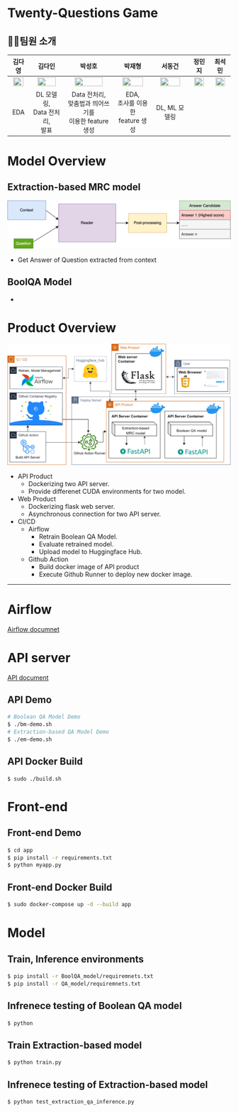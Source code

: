 # Twenty-Questions Game

## 🙋‍♂️팀원 소개
|김다영|김다인|박성호|박재형|서동건|정민지|최석민|
| :---: | :---: | :---: | :---: | :---: | :---: | :---:
| <a href="https://github.com/keemdy" height="5" width="10" target="_blank"><img src="https://avatars.githubusercontent.com/u/68893924?v=4" width="80%" height="80%"> | <a href="https://github.com/danny980521" height="5" width="10" target="_blank"><img src="https://avatars.githubusercontent.com/u/77524474?v=4" width="80%" height="80%">| <a href="https://github.com/naem1023" height="5" width="10" target="_blank"><img src="https://avatars.githubusercontent.com/u/11407756?v=4" width="80%" height="80%"> | <a href="https://github.com/Jay-Ppark" height="5" width="10" target="_blank"><img src="https://avatars.githubusercontent.com/u/29303223?v=4" width="80%" height="80%">|  <a href="https://github.com/donggunseo" height="5" width="10" target="_blank"><img src="https://avatars.githubusercontent.com/u/43330160?v=4" width="80%" height="80%">|<a href="https://github.com/minji-o-j" height="5" width="10" target="_blank"><img src="https://avatars.githubusercontent.com/u/45448731?v=4" width="80%" height="80%">| <a href="https://github.com/RockMiin" height="5" width="10" target="_blank"><img src="https://avatars.githubusercontent.com/u/52374789?v=4" width="80%" height="80%">|
|EDA|DL 모델링, <br>Data 전처리,<br> 발표|Data 전처리,<br> 맞춤법과 띄어쓰기를<br> 이용한 feature 생성|EDA,<br> 조사를 이용한<br> feature 생성|DL, ML 모델링| <!--***여기에 각자 역할 적어!-->

# Model Overview

## Extraction-based MRC model
![](img/Reader.png)
- Get Answer of Question extracted from context


## BoolQA Model
- 

# Product Overview
![](img/Project-Overview.jpg)
- API Product
  - Dockerizing two API server.
  - Provide differenet CUDA environments for two model.
- Web Product
  - Dockerizing flask web server.
  - Asynchronous connection for two API server.
- CI/CD
  - Airflow
    - Retrain Boolean QA Model.
    - Evaluate retrained model.
    - Upload model to Huggingface Hub.
  - Github Action
    - Build docker image of API product
    - Execute Github Runner to deploy new docker image.
---
# Airflow

[Airflow documnet](airflow/README.md)


# API server
[API document](api/README.md)

## API Demo
```sh
# Boolean QA Model Demo
$ ./bm-demo.sh
# Extraction-based QA Model Demo
$ ./em-demo.sh
```
## API Docker Build
```
$ sudo ./build.sh
```
# Front-end
## Front-end Demo
```sh
$ cd app
$ pip install -r requirements.txt
$ python myapp.py
```
## Front-end Docker Build
```sh
$ sudo docker-compose up -d --build app
```
# Model
## Train, Inference environments
```sh
$ pip install -r BoolQA_model/requiremnets.txt
$ pip install -r QA_model/requiremnets.txt
```
## Infrenece testing of Boolean QA model
```sh
$ python 
```
## Train Extraction-based model
```sh
$ python train.py
```
## Infrenece testing of Extraction-based model
```sh
$ python test_extraction_qa_inference.py
```
